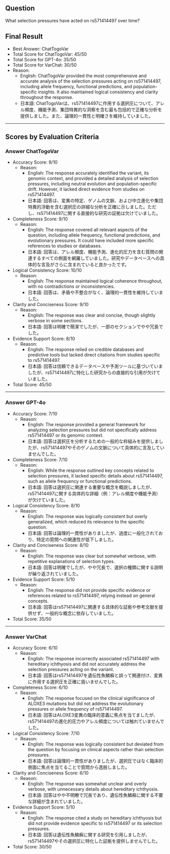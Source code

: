 ## Question

What selection pressures have acted on rs571414497 over time?

## Final Result

- Best Answer: ChatTogoVar
- Total Score for ChatTogoVar: 45/50
- Total Score for GPT-4o: 35/50
- Total Score for VarChat: 30/50
- Reason:
  - English: ChatTogoVar provided the most comprehensive and accurate analysis of the selection pressures acting on rs571414497, including allele frequency, functional predictions, and population-specific insights. It also maintained logical consistency and clarity throughout the response.
  - 日本語: ChatTogoVarは、rs571414497に作用する選択圧について、アレル頻度、機能予測、集団特異的な洞察を含む最も包括的で正確な分析を提供しました。また、論理的一貫性と明確さを維持していました。

---

## Scores by Evaluation Criteria

### Answer ChatTogoVar
- Accuracy Score: 9/10
  - Reason: 
    - English: The response accurately identified the variant, its genomic context, and provided a detailed analysis of selection pressures, including neutral evolution and population-specific drift. However, it lacked direct evidence from studies on rs571414497.
    - 日本語: 回答は、変異の特定、ゲノムの文脈、および中立進化や集団特異的浮動を含む選択圧の詳細な分析を正確に示しました。ただし、rs571414497に関する直接的な研究の証拠は欠けていました。
- Completeness Score: 9/10
  - Reason: 
    - English: The response covered all relevant aspects of the question, including allele frequency, functional predictions, and evolutionary pressures. It could have included more specific references to studies or databases.
    - 日本語: 回答は、アレル頻度、機能予測、進化的圧力を含む質問の関連するすべての側面を網羅していました。研究やデータベースへの具体的な言及がさらに含まれていると良かったです。
- Logical Consistency Score: 10/10
  - Reason: 
    - English: The response maintained logical coherence throughout, with no contradictions or inconsistencies.
    - 日本語: 回答は、矛盾や不整合がなく、論理的一貫性を維持していました。
- Clarity and Conciseness Score: 9/10
  - Reason: 
    - English: The response was clear and concise, though slightly verbose in some sections.
    - 日本語: 回答は明確で簡潔でしたが、一部のセクションでやや冗長でした。
- Evidence Support Score: 8/10
  - Reason: 
    - English: The response relied on credible databases and predictive tools but lacked direct citations from studies specific to rs571414497.
    - 日本語: 回答は信頼できるデータベースや予測ツールに基づいていましたが、rs571414497に特化した研究からの直接的な引用が欠けていました。
- Total Score: 45/50

---

### Answer GPT-4o
- Accuracy Score: 7/10
  - Reason: 
    - English: The response provided a general framework for analyzing selection pressures but did not specifically address rs571414497 or its genomic context.
    - 日本語: 回答は選択圧を分析するための一般的な枠組みを提供しましたが、rs571414497やそのゲノムの文脈について具体的に言及していませんでした。
- Completeness Score: 7/10
  - Reason: 
    - English: While the response outlined key concepts related to selection pressures, it lacked specific details about rs571414497, such as allele frequency or functional predictions.
    - 日本語: 回答は選択圧に関連する重要な概念を概説しましたが、rs571414497に関する具体的な詳細（例：アレル頻度や機能予測）が欠けていました。
- Logical Consistency Score: 8/10
  - Reason: 
    - English: The response was logically consistent but overly generalized, which reduced its relevance to the specific question.
    - 日本語: 回答は論理的一貫性がありましたが、過度に一般化されており、特定の質問への関連性が低下しました。
- Clarity and Conciseness Score: 8/10
  - Reason: 
    - English: The response was clear but somewhat verbose, with repetitive explanations of selection types.
    - 日本語: 回答は明確でしたが、やや冗長で、選択の種類に関する説明が繰り返されていました。
- Evidence Support Score: 5/10
  - Reason: 
    - English: The response did not provide specific evidence or references related to rs571414497, relying instead on general concepts.
    - 日本語: 回答はrs571414497に関連する具体的な証拠や参考文献を提供せず、一般的な概念に依存していました。
- Total Score: 35/50

---

### Answer VarChat
- Accuracy Score: 6/10
  - Reason: 
    - English: The response incorrectly associated rs571414497 with hereditary ichthyosis and did not accurately address the selection pressures acting on the variant.
    - 日本語: 回答はrs571414497を遺伝性魚鱗癬と誤って関連付け、変異に作用する選択圧を正確に扱いませんでした。
- Completeness Score: 6/10
  - Reason: 
    - English: The response focused on the clinical significance of ALOXE3 mutations but did not address the evolutionary pressures or allele frequency of rs571414497.
    - 日本語: 回答はALOXE3変異の臨床的意義に焦点を当てましたが、rs571414497の進化的圧力やアレル頻度については触れていませんでした。
- Logical Consistency Score: 7/10
  - Reason: 
    - English: The response was logically consistent but deviated from the question by focusing on clinical aspects rather than selection pressures.
    - 日本語: 回答は論理的一貫性がありましたが、選択圧ではなく臨床的側面に焦点を当てることで質問から逸脱しました。
- Clarity and Conciseness Score: 6/10
  - Reason: 
    - English: The response was somewhat unclear and overly verbose, with unnecessary details about hereditary ichthyosis.
    - 日本語: 回答はやや不明瞭で冗長であり、遺伝性魚鱗癬に関する不要な詳細が含まれていました。
- Evidence Support Score: 5/10
  - Reason: 
    - English: The response cited a study on hereditary ichthyosis but did not provide evidence specific to rs571414497 or its selection pressures.
    - 日本語: 回答は遺伝性魚鱗癬に関する研究を引用しましたが、rs571414497やその選択圧に特化した証拠を提供しませんでした。
- Total Score: 30/50
